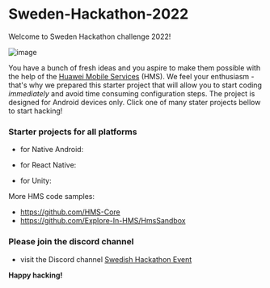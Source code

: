 # Sweden-Hackathon-2022

Welcome to Sweden Hackathon challenge 2022!

![image](https://user-images.githubusercontent.com/71699062/172576443-2a0ade7a-3cfc-45e2-bd16-127fecb3fe32.png)


You have a bunch of fresh ideas and you aspire to make them possible with the help of the [Huawei Mobile Services](https://developer.huawei.com/consumer/en/hms) (HMS). We feel your enthusiasm - that's why we prepared this  starter project that will allow you to start coding *immediately* and avoid time consuming configuration steps. The project is designed for Android devices only. Click one of many stater projects bellow to start hacking!

### Starter projects for all platforms

- for Native Android:

- for React Native: 

- for Unity: 


More HMS code samples:

- https://github.com/HMS-Core 
- https://github.com/Explore-In-HMS/HmsSandbox


### Please join the discord channel

- visit the Discord channel [Swedish Hackathon Event](https://discord.gg/WFEKnHaSJW) 


**Happy hacking!**
